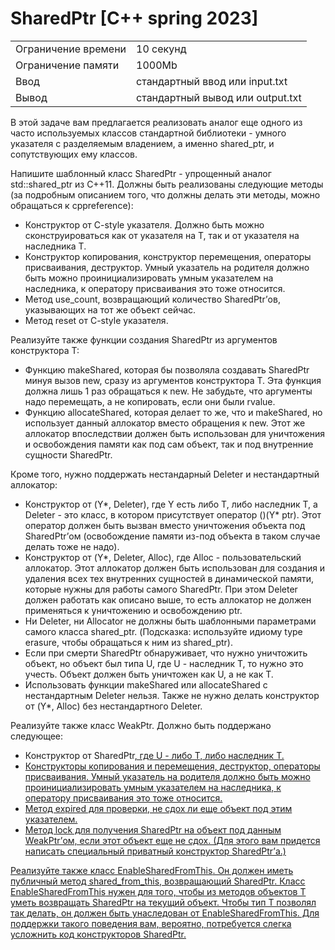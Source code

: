 # SharedPtr [C++ spring 2023]

|   |   |
|---|---|
| Ограничение времени	| 10 секунд| 
| Ограничение памяти	| 1000Mb| 
| Ввод	| стандартный ввод или input.txt| 
| Вывод	| стандартный вывод или output.txt| 

В этой задаче вам предлагается реализовать аналог еще одного из часто используемых классов стандартной библиотеки - умного указателя с разделяемым владением, а именно shared_ptr, и сопутствующих ему классов.

Напишите шаблонный класс SharedPtr<T> - упрощенный аналог std::shared_ptr<T> из C++11. Должны быть реализованы следующие методы (за подробным описанием того, что должны делать эти методы, можно обращаться к cppreference):

* Конструктор от C-style указателя. Должно быть можно сконструироваться как от указателя на T, так и от указателя на наследника T.
* Конструктор копирования, конструктор перемещения, операторы присваивания, деструктор. Умный указатель на родителя должно быть можно проинициализировать умным указателем на наследника, к оператору присваивания это тоже относится.
* Метод use_count, возвращающий количество SharedPtr’ов, указывающих на тот же объект сейчас.
* Метод reset от C-style указателя.

Реализуйте также функции создания SharedPtr из аргументов конструктора T:

* Функцию makeShared, которая бы позволяла создавать SharedPtr минуя вызов new, сразу из аргументов конструктора T. Эта функция должна лишь 1 раз обращаться к new. Не забудьте, что аргументы надо перемещать, а не копировать, если они были rvalue.
* Функцию allocateShared, которая делает то же, что и makeShared, но использует данный аллокатор вместо обращения к new. Этот же аллокатор впоследствии должен быть использован для уничтожения и освобождения памяти как под сам объект, так и под внутренние сущности SharedPtr.

Кроме того, нужно поддержать нестандарный Deleter и нестандартный аллокатор:

* Конструктор от (Y*, Deleter), где Y есть либо T, либо наследник T, а Deleter - это класс, в котором присутствует оператор ()(Y* ptr). Этот оператор должен быть вызван вместо уничтожения объекта под SharedPtr’ом (освобождение памяти из-под объекта в таком случае делать тоже не надо).
* Конструктор от (Y*, Deleter, Alloc), где Alloc - пользовательский аллокатор. Этот аллокатор должен быть использован для создания и удаления всех тех внутренних сущностей в динамической памяти, которые нужны для работы самого SharedPtr. При этом Deleter должен работать как описано выше, то есть аллокатор не должен применяться к уничтожению и освобождению ptr.
* Ни Deleter, ни Allocator не должны быть шаблонными параметрами самого класса shared_ptr. (Подсказка: используйте идиому type erasure, чтобы обращаться к ним из shared_ptr).
* Если при смерти SharedPtr<T> обнаруживает, что нужно уничтожить объект, но объект был типа U, где U - наследник T, то нужно это учесть. Объект должен быть уничтожен как U, а не как T.
* Использовать функции makeShared или allocateShared с нестандартным Deleter нельзя. Также не нужно делать конструктор от (Y*, Alloc) без нестандартного Deleter.

Реализуйте также класс WeakPtr<T>. Должно быть поддержано следующее:

* Конструктор от SharedPtr<U>, где U - либо T, либо наследник T.
* Конструкторы копирования и перемещения, деструктор, операторы присваивания. Умный указатель на родителя должно быть можно проинициализировать умным указателем на наследника, к оператору присваивания это тоже относится.
* Метод expired для проверки, не сдох ли еще объект под этим указателем.
* Метод lock для получения SharedPtr на объект под данным WeakPtr’ом, если этот объект еще не сдох. (Для этого вам придется написать специальный приватный конструктор SharedPtr’а.)

Реализуйте также класс EnableSharedFromThis<T>. Он должен иметь публичный метод shared_from_this, возвращающий SharedPtr<T>. Класс EnableSharedFromThis<T> нужен для того, чтобы из методов объектов T уметь возвращать SharedPtr на текущий объект. Чтобы тип T позволял так делать, он должен быть унаследован от EnableSharedFromThis<T>. Для поддержки такого поведения вам, вероятно, потребуется слегка усложнить код конструкторов SharedPtr.
